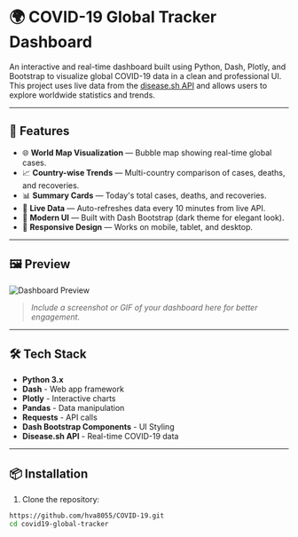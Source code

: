 # 🌍 COVID-19 Global Tracker Dashboard

An interactive and real-time dashboard built using Python, Dash, Plotly, and Bootstrap to visualize global COVID-19 data in a clean and professional UI. This project uses live data from the [disease.sh API](https://disease.sh) and allows users to explore worldwide statistics and trends.

---

## 🚀 Features

- 🌐 **World Map Visualization** — Bubble map showing real-time global cases.
- 📈 **Country-wise Trends** — Multi-country comparison of cases, deaths, and recoveries.
- 📊 **Summary Cards** — Today's total cases, deaths, and recoveries.
- 🔄 **Live Data** — Auto-refreshes data every 10 minutes from live API.
- 🎨 **Modern UI** — Built with Dash Bootstrap (dark theme for elegant look).
- 📱 **Responsive Design** — Works on mobile, tablet, and desktop.

---

## 🖼️ Preview

![Dashboard Preview](preview.png)

> _Include a screenshot or GIF of your dashboard here for better engagement._

---

## 🛠 Tech Stack

- **Python 3.x**
- **Dash** - Web app framework
- **Plotly** - Interactive charts
- **Pandas** - Data manipulation
- **Requests** - API calls
- **Dash Bootstrap Components** - UI Styling
- **Disease.sh API** - Real-time COVID-19 data

---

## 📦 Installation

1. Clone the repository:

```bash
https://github.com/hva8055/COVID-19.git
cd covid19-global-tracker
